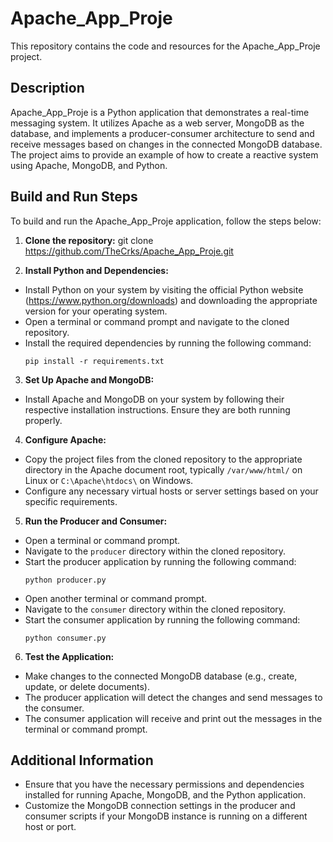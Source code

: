 # Apache_App_Proje

This repository contains the code and resources for the Apache_App_Proje project.

## Description
Apache_App_Proje is a Python application that demonstrates a real-time messaging system. It utilizes Apache as a web server, MongoDB as the database, and implements a producer-consumer architecture to send and receive messages based on changes in the connected MongoDB database. The project aims to provide an example of how to create a reactive system using Apache, MongoDB, and Python.

## Build and Run Steps

To build and run the Apache_App_Proje application, follow the steps below:

1. **Clone the repository:**
git clone https://github.com/TheCrks/Apache_App_Proje.git

2. **Install Python and Dependencies:**
- Install Python on your system by visiting the official Python website (https://www.python.org/downloads) and downloading the appropriate version for your operating system.
- Open a terminal or command prompt and navigate to the cloned repository.
- Install the required dependencies by running the following command:
  ```
  pip install -r requirements.txt
  ```

3. **Set Up Apache and MongoDB:**
- Install Apache and MongoDB on your system by following their respective installation instructions. Ensure they are both running properly.

4. **Configure Apache:**
- Copy the project files from the cloned repository to the appropriate directory in the Apache document root, typically `/var/www/html/` on Linux or `C:\Apache\htdocs\` on Windows.
- Configure any necessary virtual hosts or server settings based on your specific requirements.

5. **Run the Producer and Consumer:**
- Open a terminal or command prompt.
- Navigate to the `producer` directory within the cloned repository.
- Start the producer application by running the following command:
  ```
  python producer.py
  ```
- Open another terminal or command prompt.
- Navigate to the `consumer` directory within the cloned repository.
- Start the consumer application by running the following command:
  ```
  python consumer.py
  ```

6. **Test the Application:**
- Make changes to the connected MongoDB database (e.g., create, update, or delete documents).
- The producer application will detect the changes and send messages to the consumer.
- The consumer application will receive and print out the messages in the terminal or command prompt.

## Additional Information
- Ensure that you have the necessary permissions and dependencies installed for running Apache, MongoDB, and the Python application.
- Customize the MongoDB connection settings in the producer and consumer scripts if your MongoDB instance is running on a different host or port.
